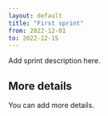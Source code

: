 ```yaml
---
layout: default
title: "First sprint"
from: 2022-12-01
to: 2022-12-15
---
```


Add sprint description here.

## More details

You can add more details.
